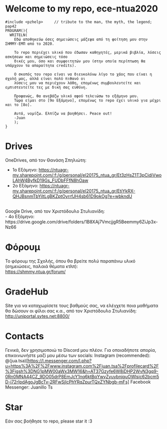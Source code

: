 # Welcome to my repo, ece-ntua2020
```
#include <pzhelp>     // tribute to the man, the myth, the legend; pap42
PROGRAM(){
  WRITELN(
    Εδώ αποθηκεύω όσες σημειώσεις μάζεψα από τη φοίτηση μου στην ΣΗΜΜΥ-ΕΜΠ από το 2020.

    Το repo περιέχει υλικό που έδωσαν καθηγητές, μερικά βιβλία, λύσεις ασκήσεων και σημειώσεις τόσο
    δικές μου, όσο και συμφοιτητών μου (στην οποία περίπτωση θα υπάρχουν τα απαραίτητα credits).

    Ο σκοπός του repo είναι να διευκολύνω λίγο το χάος που είναι η σχολή μας, αλλά είναι πολύ πιθανό οι
    λύσεις μου να περιέχουν λάθη, επομένως συμβουλευτείτε και εμπιστευτείτε τες με δική σας ευθύνη.

    Προφανώς, θα ανεβάζω υλικό αφού τελειώσω το εξάμηνο μου.
    Τώρα είμαι στο [9ο Εξάμηνο], επομένως το repo έχει υλικό για μέχρι και το [8ο].

    Αυτά, νομίζω. Ελπίζω να βοηθήσει. Peace out!
    -Juan
    );
}
```

# Drives
OneDrives, από τον Θανάση Σπηλιώτη: <br /> 
- 1ο Εξάμηνο: https://ntuagr-my.sharepoint.com/:f:/g/personal/el20175_ntua_gr/Et3zHsZ1T3pCidiVwoLAhW4ByfkD19Gs_FUDbFFfN8hOaw <br /> 
- 2ο Εξάμηνο: https://ntuagr-my.sharepoint.com/:f:/g/personal/el20175_ntua_gr/EtiYkRX-QHJBsnmTbYiltLgBKZptOyrrfJH4sb61D9okOg?e=wbkndU <br /> 
<br /> 
Google Drive, από τον Χριστόδουλο Στυλιανίδη:  <br /> 
- 4o Εξάμηνο: https://drive.google.com/drive/folders/1B8XAj7VmcjjgR5Beemmy6ZiJp3x-Nz66

# Φόρουμ
Το φόρουμ της Σχολής, όπου θα βρείτε πολύ παραπάνω υλικό (σημειώσεις, παλαιά θέματα κτλπ): <br /> 
https://shmmy.ntua.gr/forum/

# GradeHub
Site για να καταχωρίσετε τους βαθμούς σας, να ελέγχετε ποια μαθήματα θα δώσουν οι φίλοι σας κ.α., από τον  Χριστόδουλο Στυλιανίδη:  <br />
http://uniportal.sytes.net:8800/

# Contacts
Γενικά, δεν χρησιμοποιώ το Discord μου πλέον. Για οποιαδήποτε απορία, επικοινωνήστε μαζί μου μέσω των socials:
Instagram (recommended): @(jua.tsa)[https://l.messenger.com/l.php?u=https%3A%2F%2Fwww.instagram.com%2Fjuan.tsa%2Fprofilecard%2F%3Figsh%3DNG1pMW00aWx3MW16&h=AT37Gzyfe6W8jDHP2WvN3gq9-0Rn0MNA44CZ_9DO05drP8EmJcY1nq6ktBqYwyZyuybnjquOWlsic62bcm5D-i72rIpdAgoJgBcTv-2RFwSjIcPhYRqZpurTQxZYNbgb-mFs]
Facebook Messenger: Juanillo Ts

# Star
Εάν σας βοήθησε το repo, please star it :3


      
